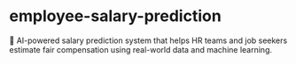 # employee-salary-prediction
💼 AI-powered salary prediction system that helps HR teams and job seekers estimate fair compensation using real-world data and machine learning.
